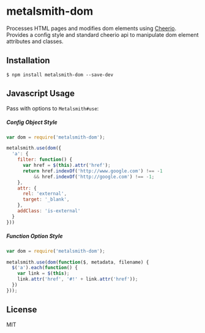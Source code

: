 # metalsmith-dom

Processes HTML pages and modifies dom elements using [Cheerio](https://github.com/cheeriojs/cheerio).  Provides a config style and standard cheerio api to manipulate dom element attributes and classes.

## Installation

    $ npm install metalsmith-dom --save-dev

## Javascript Usage

Pass with options to `Metalsmith#use`:

##### Config Object Style

```js
var dom = require('metalsmith-dom');

metalsmith.use(dom({
  'a': {
    filter: function() {
      var href = $(this).attr('href');
      return href.indexOf('http://www.google.com') !== -1 
          && href.indexOf('http://google.com') !== -1;
    },
    attr: {
      rel: 'external',
      target: '_blank',
    },
    addClass: 'is-external'
  }
}))
```

##### Function Option Style

```js
var dom = require('metalsmith-dom');

metalsmith.use(dom(function($, metadata, filename) {
  $('a').each(function() {
    var link = $(this);
    link.attr('href', '#!' + link.attr('href'));
  })
}));
```

## License

MIT